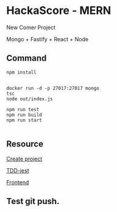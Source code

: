 # HackaScore - MERN
New Comer Project

Mongo + Fastify + React + Node

## Command
```
npm install


docker run -d -p 27017:27017 mongo
tsc
node out/index.js

npm run test
npm run build
npm run start


```

## Resource
[Create project](https://yubintw.github.io/MERN-basic-practice/)

[TDD-jest](https://mdes4214.github.io/TDD-jest-slides/export/)

[Frontend](http://primefaces.org/primereact/showcase/#/menubar)

## Test git push.

